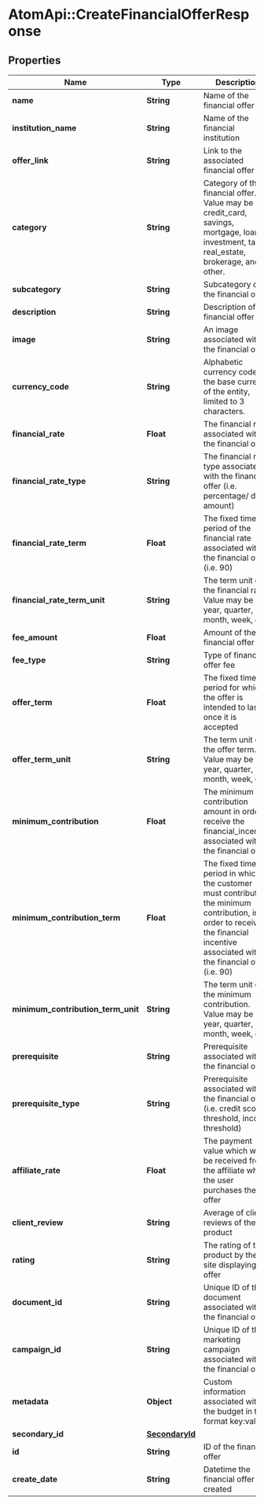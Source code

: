 # AtomApi::CreateFinancialOfferResponse

## Properties
Name | Type | Description | Notes
------------ | ------------- | ------------- | -------------
**name** | **String** | Name of the financial offer | 
**institution_name** | **String** | Name of the financial institution | 
**offer_link** | **String** | Link to the associated financial offer | 
**category** | **String** | Category of the financial offer. Value may be credit_card, savings, mortgage, loan, investment, tax, real_estate, brokerage, and other. | [optional] 
**subcategory** | **String** | Subcategory of the financial offer | [optional] 
**description** | **String** | Description of the financial offer | [optional] 
**image** | **String** | An image associated with the financial offer | [optional] 
**currency_code** | **String** | Alphabetic currency code for the base currency of the entity, limited to 3 characters. | [optional] 
**financial_rate** | **Float** | The financial rate associated with the financial offer | [optional] 
**financial_rate_type** | **String** | The financial rate type associated with the financial offer (i.e. percentage/ dollar amount) | [optional] 
**financial_rate_term** | **Float** | The fixed time period of the financial rate associated with the financial offer (i.e. 90) | [optional] 
**financial_rate_term_unit** | **String** | The term unit of the financial rate. Value may be year, quarter, month, week, day | [optional] 
**fee_amount** | **Float** | Amount of the financial offer fee | [optional] 
**fee_type** | **String** | Type of financial offer fee | [optional] 
**offer_term** | **Float** | The fixed time period for which the offer is intended to last, once it is accepted | [optional] 
**offer_term_unit** | **String** | The term unit of the offer term. Value may be year, quarter, month, week, day | [optional] 
**minimum_contribution** | **Float** | The minimum contribution amount in order to receive the financial_incentive associated with the financial offer | [optional] 
**minimum_contribution_term** | **Float** | The fixed time period in which the customer must contribute the minimum contribution, in order to receive the financial incentive associated with the financial offer (i.e. 90) | [optional] 
**minimum_contribution_term_unit** | **String** | The term unit of the minimum contribution. Value may be year, quarter, month, week, day | [optional] 
**prerequisite** | **String** | Prerequisite associated with the financial offer | [optional] 
**prerequisite_type** | **String** | Prerequisite associated with the financial offer (i.e. credit score threshold, income threshold) | [optional] 
**affiliate_rate** | **Float** | The payment value which will be received from the affiliate when the user purchases the offer | [optional] 
**client_review** | **String** | Average of client reviews of the product | [optional] 
**rating** | **String** | The rating of the product by the site displaying the offer | [optional] 
**document_id** | **String** | Unique ID of the document associated with the financial offer | [optional] 
**campaign_id** | **String** | Unique ID of the marketing campaign associated with the financial offer | [optional] 
**metadata** | **Object** | Custom information associated with the budget in the format key:value | [optional] 
**secondary_id** | [**SecondaryId**](SecondaryId.md) |  | [optional] 
**id** | **String** | ID of the financial offer | [optional] 
**create_date** | **String** | Datetime the financial offer was created | [optional] 



